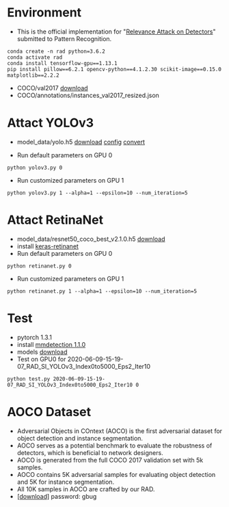 # Environment
* This is the official implementation for "[Relevance Attack on Detectors](https://arxiv.org/abs/2008.06822)" submitted to Pattern Recognition.
```
conda create -n rad python=3.6.2
conda activate rad
conda install tensorflow-gpu==1.13.1
pip install pillow==6.2.1 opencv-python==4.1.2.30 scikit-image==0.15.0 matplotlib==2.2.2
```
* COCO/val2017 [download](http://cocodataset.org)
* COCO/annotations/instances_val2017_resized.json

# Attact YOLOv3
* model_data/yolo.h5 [download](https://pjreddie.com/media/files/yolov3.weights)  [config](https://github.com/pjreddie/darknet/blob/master/cfg/yolov3.cfg) [convert](https://github.com/qqwweee/keras-yolo3/blob/master/convert.py)

* Run default parameters on GPU 0
```
python yolov3.py 0
```
* Run customized parameters on GPU 1
```
python yolov3.py 1 --alpha=1 --epsilon=10 --num_iteration=5
```

# Attact RetinaNet
* model_data/resnet50_coco_best_v2.1.0.h5 [download](https://github.com/fizyr/keras-retinanet/releases/download/0.5.1/resnet50_coco_best_v2.1.0.h5)
* install [keras-retinanet](https://github.com/fizyr/keras-retinanet)
* Run default parameters on GPU 0
```
python retinanet.py 0
```
* Run customized parameters on GPU 1
```
python retinanet.py 1 --alpha=1 --epsilon=10 --num_iteration=5
```

# Test
* pytorch 1.3.1
* install [mmdetection 1.1.0](https://github.com/open-mmlab/mmdetection)
* models [download](https://mmdetection.readthedocs.io/en/latest/model_zoo.html)
* Test on GPU0 for 2020-06-09-15-19-07_RAD_SI_YOLOv3_Index0to5000_Eps2_Iter10
```
python test.py 2020-06-09-15-19-07_RAD_SI_YOLOv3_Index0to5000_Eps2_Iter10 0
```

# AOCO Dataset
* Adversarial Objects in COntext (AOCO) is the first adversarial dataset for object detection and instance segmentation. 
* AOCO serves as a potential benchmark to evaluate the robustness of detectors, which is beneficial to network designers.
* AOCO is generated from the full COCO 2017 validation set with 5k samples. 
* AOCO contains 5K adversarial samples for evaluating object detection and 5K for instance segmentation. 
* All 10K samples in AOCO are crafted by our RAD.
* [[download]](https://pan.baidu.com/s/1fjy9toJDRLTp8RSN-q1gZQ) password: gbug 
